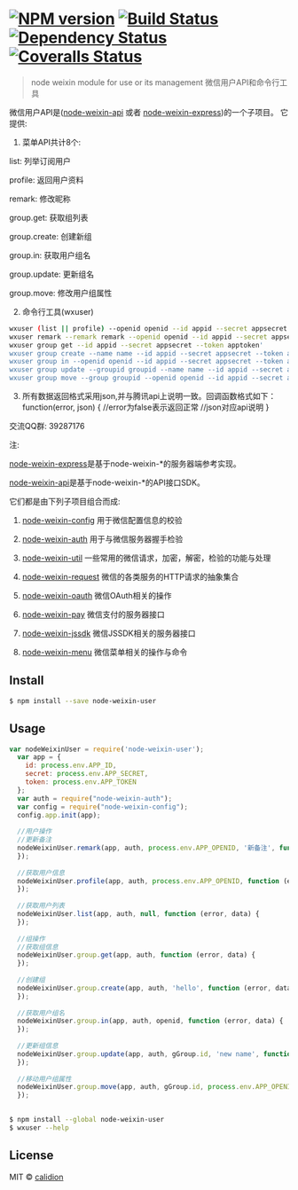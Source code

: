 #  [![NPM version][npm-image]][npm-url] [![Build Status][travis-image]][travis-url] [![Dependency Status][daviddm-image]][daviddm-url]  [![Coveralls Status][coveralls-image]][coveralls-url]

> node weixin module for use or its management
微信用户API和命令行工具

微信用户API是([node-weixin-api](https://github.com/node-weixin/node-weixin-api) 或者 [node-weixin-express](https://github.com/node-weixin/node-weixin-express))的一个子项目。
它提供:

1. 菜单API共计8个:

  list: 列举订阅用户
  
  profile: 返回用户资料
  
  remark: 修改昵称
  
  group.get:  获取组列表
  
  group.create: 创建新组
  
  group.in: 获取用户组名
  
  group.update: 更新组名
  
  group.move: 修改用户组属性
  

2. 命令行工具(wxuser)

```sh
wxuser (list || profile) --openid openid --id appid --secret appsecret --token apptoken
wxuser remark --remark remark --openid openid --id appid --secret appsecret --token apptoken
wxuser group get --id appid --secret appsecret --token apptoken'
wxuser group create --name name --id appid --secret appsecret --token apptoken
wxuser group in --openid openid --id appid --secret appsecret --token apptoken
wxuser group update --groupid groupid --name name --id appid --secret appsecret --token apptoken
wxuser group move --group groupid --openid openid --id appid --secret appsecret --token apptoken
```

3. 所有数据返回格式采用json,并与腾讯api上说明一致。回调函数格式如下：
    function(error, json) {
    //error为false表示返回正常
    //json对应api说明
    }
    

交流QQ群: 39287176

注:

 [node-weixin-express](https://github.com/node-weixin/node-weixin-express)是基于node-weixin-*的服务器端参考实现。

 [node-weixin-api](https://github.com/node-weixin/node-weixin-api)是基于node-weixin-*的API接口SDK。

 它们都是由下列子项目组合而成:

 1. [node-weixin-config](https://github.com/node-weixin/node-weixin-config)
    用于微信配置信息的校验

 2. [node-weixin-auth](https://github.com/node-weixin/node-weixin-auth)
    用于与微信服务器握手检验

 3. [node-weixin-util](https://github.com/node-weixin/node-weixin-util)
    一些常用的微信请求，加密，解密，检验的功能与处理

 4. [node-weixin-request](https://github.com/node-weixin/node-weixin-request)
    微信的各类服务的HTTP请求的抽象集合

 5. [node-weixin-oauth](https://github.com/node-weixin/node-weixin-oauth)
    微信OAuth相关的操作

 6. [node-weixin-pay](https://github.com/node-weixin/node-weixin-pay)
    微信支付的服务器接口

 7. [node-weixin-jssdk](https://github.com/node-weixin/node-weixin-jssdk)
    微信JSSDK相关的服务器接口

 8. [node-weixin-menu](https://github.com/node-weixin/node-weixin-menu)
    微信菜单相关的操作与命令

## Install

```sh
$ npm install --save node-weixin-user
```

## Usage

```js
var nodeWeixinUser = require('node-weixin-user');
  var app = {
    id: process.env.APP_ID,
    secret: process.env.APP_SECRET,
    token: process.env.APP_TOKEN
  };
  var auth = require("node-weixin-auth");
  var config = require("node-weixin-config");
  config.app.init(app);
  
  //用户操作
  //更新备注
  nodeWeixinUser.remark(app, auth, process.env.APP_OPENID, '新备注', function (error, data) {
  });
  
  //获取用户信息
  nodeWeixinUser.profile(app, auth, process.env.APP_OPENID, function (error, data) {
  });
  
  //获取用户列表
  nodeWeixinUser.list(app, auth, null, function (error, data) {
  });
  
  //组操作
  //获取组信息
  nodeWeixinUser.group.get(app, auth, function (error, data) {
  });
  
  //创建组
  nodeWeixinUser.group.create(app, auth, 'hello', function (error, data) {
  });
  
  //获取用户组名
  nodeWeixinUser.group.in(app, auth, openid, function (error, data) {
  });
  
  //更新组信息
  nodeWeixinUser.group.update(app, auth, gGroup.id, 'new name', function (error, data) {
  });
      
  //移动用户组属性
  nodeWeixinUser.group.move(app, auth, gGroup.id, process.env.APP_OPENID, function (error, data) {
  });
      
```

```sh
$ npm install --global node-weixin-user
$ wxuser --help
```


## License

MIT © [calidion](blog.3gcnbeta.com)


[npm-image]: https://badge.fury.io/js/node-weixin-user.svg
[npm-url]: https://npmjs.org/package/node-weixin-user
[travis-image]: https://travis-ci.org/node-weixin/node-weixin-user.svg?branch=master
[travis-url]: https://travis-ci.org/node-weixin/node-weixin-user
[daviddm-image]: https://david-dm.org/node-weixin/node-weixin-user.svg?theme=shields.io
[daviddm-url]: https://david-dm.org/node-weixin/node-weixin-user
[coveralls-image]: https://coveralls.io/repos/node-weixin/node-weixin-user/badge.svg?branch=master&service=github
[coveralls-url]: https://coveralls.io/github/node-weixin/node-weixin-user?branch=master
